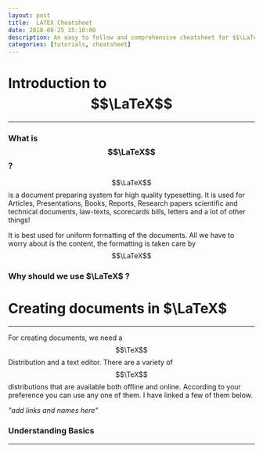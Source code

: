 ```yaml
---
layout: post
title:  LATEX Cheatsheet
date: 2018-08-25 15:10:00
description: An easy to follow and comprehensive cheatsheet for $$\LaTeX$$
categories: [tutorials, cheatsheet]
---
```


# **Introduction to $$\LaTeX$$**
---
### What is $$\LaTeX$$ ?

$$\LaTeX$$ is a document preparing system for high quality typesetting. It is used for Articles, Presentations, Books, Reports, Research papers scientific and technical documents, law-texts, scorecards bills, letters and a lot of other things!

It is best used for uniform formatting of the documents. All we have to worry about is the content, the formatting is taken care by $$\LaTeX$$

### Why should we use $\LaTeX$ ?



# **Creating documents in $\LaTeX$**
---

For creating  documents, we need a $$\TeX$$ Distribution and a text editor. There are a variety of $$\TeX$$ distributions that are available both offline and online. According to your preference you can use any one of them. I have linked a few of them below.

*"add links and names here"*
### Understanding Basics
---


